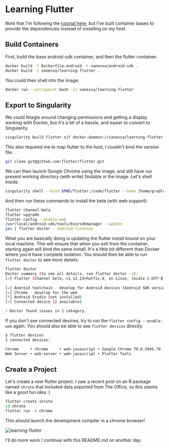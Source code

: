 # Learning Flutter

Note that I'm following the [tutorial here](https://flutter.dev/docs/get-started/codelab-web),
but I've built container bases to provide the dependencies instead of installing on my host.

## Build Containers

First, build the base android-sdk container, and then the flutter container.

```bash
docker build -f Dockerfile.android -t vanessa/android-sdk .
docker build -t vanessa/learning-flutter .
```

You could then shell into the image:

```bash
docker run --entrypoint bash -it vanessa/learning-flutter
```

## Export to Singularity

We could finagle around changing permissions and getting a display working with 
Docker, but it's a bit of a hassle, and easier to convert to Singularity.

```bash
singularity build flutter.sif docker-daemon://vanessa/learning-flutter:latest
```

This also required me to map flutter to the host, I couldn't bind the version file:

```bash
git clone git@github.com:flutter/flutter.git
```

We can then launch Google Chrome using the image, and still have our present
working directory (with write) findable in the image. Let's shell inside.

```bash
singularity shell --bind $PWD/flutter:/code/flutter --home /home/gradle --bind $HOME:/home/gradle flutter.sif
```

And then run these commands to install the beta (with web support):

```bash
flutter channel beta
flutter upgrade
flutter config --enable-web
/usr/local/android-sdk/tools/bin/sdkmanager --update
yes | flutter doctor --android-licenses
```

What you are basically doing is updating the flutter install bound on your local
machine. This will ensure that when you exit from the container, starting
again will bind the same install. It's a little bit different than Docker where
you'd have complete isolation. You should then be able to run `flutter doctor` to see more details:

```bash
flutter doctor
Doctor summary (to see all details, run flutter doctor -v):
[✓] Flutter (Channel beta, v1.12.13+hotfix.6, on Linux, locale C.UTF-8)
 
[✓] Android toolchain - develop for Android devices (Android SDK version 28.0.3)
[✓] Chrome - develop for the web
[!] Android Studio (not installed)
[✓] Connected device (2 available)

! Doctor found issues in 1 category.
```

If you don't see connected devices, try to run the `flutter config --enable-web` again.
You should also be able to see `flutter devices` directly.

```bash
$ flutter devices
2 connected devices:

Chrome     • chrome     • web-javascript • Google Chrome 79.0.3945.79
Web Server • web-server • web-javascript • Flutter Tools
```

## Create a Project

Let's create a new flutter project. I saw a recent post on an R package named
`shrute` that included data exported from The Office, so this seems like a good
fun idea :)

```bash
flutter create shrute
cd shrute
flutter run -d chrome
```

This should launch the development compiler in a chrome browser! 

![learning-flutter](img/learning-flutter.png)

I'll do more work / continue with this README.md on another day.
